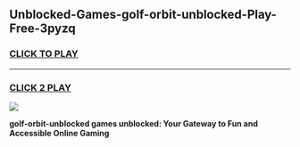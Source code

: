 
## Unblocked-Games-golf-orbit-unblocked-Play-Free-3pyzq
<h3>
<a href="https://premium76.site?title=golf-orbit-unblocked&ref=18A1">CLICK TO PLAY</a></h3>
<hr>

<h3>
<a href="https://premium76.site?title=golf-orbit-unblocked&ref=18A1">CLICK 2 PLAY</a>
  
</h3>

<a href="https://premium76.site?title=golf-orbit-unblocked&ref=18A1"><img src="https://clearcache.store/games.png"></a>


**golf-orbit-unblocked games unblocked: Your Gateway to Fun and Accessible Online Gaming**
